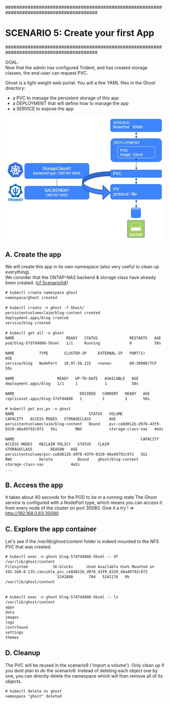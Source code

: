 #########################################################################################
# SCENARIO 5: Create your first App
#########################################################################################

GOAL:  
Now that the admin has configured Trident, and has created storage classes, the end-user can request PVC.

Ghost is a light weight web portal. You will a few YAML files in the Ghost directory:
- a PVC to manage the persistent storage of this app
- a DEPLOYMENT that will define how to manage the app
- a SERVICE to expose the app

![Scenario5](Images/scenario5.jpg "Scenario5")

## A. Create the app

We will create this app in its own namespace (also very useful to clean up everything).  
We consider that the ONTAP-NAS backend & storage class have already been created. ([cf Scenario04](../Scenario04))

```
# kubectl create namespace ghost
namespace/ghost created

# kubectl create -n ghost -f Ghost/
persistentvolumeclaim/blog-content created
deployment.apps/blog created
service/blog created

# kubectl get all -n ghost
NAME                       READY   STATUS              RESTARTS   AGE
pod/blog-57d7d4886-5bsml   1/1     Running             0          50s

NAME           TYPE       CLUSTER-IP     EXTERNAL-IP   PORT(S)        AGE
service/blog   NodePort   10.97.56.215   <none>        80:30080/TCP   50s

NAME                   READY   UP-TO-DATE   AVAILABLE   AGE
deployment.apps/blog   1/1     1            1           50s

NAME                             DESIRED   CURRENT   READY   AGE
replicaset.apps/blog-57d7d4886   1         1         1       50s

# kubectl get pvc,pv -n ghost
NAME                                 STATUS   VOLUME                                     CAPACITY   ACCESS MODES   STORAGECLASS        AGE
persistentvolumeclaim/blog-content   Bound    pvc-ce8d812b-d976-43f9-8320-48a49792c972   5Gi        RWX            storage-class-nas   4m3s

NAME                                                        CAPACITY   ACCESS MODES   RECLAIM POLICY   STATUS   CLAIM                       STORAGECLASS        REASON   AGE
persistentvolume/pvc-ce8d812b-d976-43f9-8320-48a49792c972   5Gi        RWX            Delete           Bound    ghost/blog-content          storage-class-nas            4m2s
...
```


## B. Access the app

It takes about 40 seconds for the POD to be in a *running* state
The Ghost service is configured with a NodePort type, which means you can access it from every node of the cluster on port 30080.
Give it a try !
=> http://192.168.0.63:30080


## C. Explore the app container

Let's see if the */var/lib/ghost/content* folder is indeed mounted to the NFS PVC that was created.

```
# kubectl exec -n ghost blog-57d7d4886-5bsml -- df /var/lib/ghost/content
Filesystem           1K-blocks      Used Available Use% Mounted on
192.168.0.135:/ansible_pvc_ce8d812b_d976_43f9_8320_48a49792c972
                       5242880       704   5242176   0% /var/lib/ghost/content


# kubectl exec -n ghost blog-57d7d4886-5bsml -- ls /var/lib/ghost/content
apps
data
images
logs
lost+found
settings
themes
```


## D. Cleanup

The PVC will be reused in the scenario9 ('import a volume'). Only clean up if you dont plan to do the scenario9.
Instead of deleting each object one by one, you can directly delete the namespace which will then remove all of its objects.

```
# kubectl delete ns ghost
namespace "ghost" deleted
```
